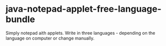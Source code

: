 # java-notepad-applet-free-language-bundle
Simply notepad aith applets. Write in three languages - depending on the language on computer or change manually.
